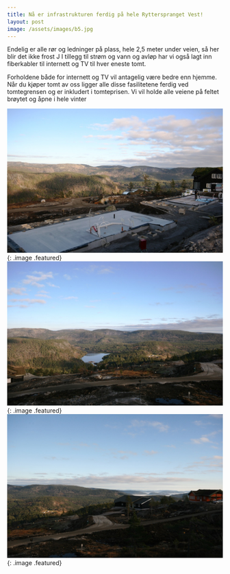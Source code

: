 ```yaml
---
title: Nå er infrastrukturen ferdig på hele Rytterspranget Vest!
layout: post
image: /assets/images/b5.jpg
---
```


Endelig er alle rør og ledninger på plass, hele 2,5 meter under veien, så her blir det ikke frost J I tillegg til strøm og vann og avløp har vi også lagt inn fiberkabler til internett og TV til hver eneste tomt.

<!--more--> 

Forholdene både for internett og TV vil antagelig være bedre enn hjemme. Når du kjøper tomt av oss ligger alle disse fasilitetene ferdig ved tomtegrensen og er inkludert i tomteprisen. Vi vil holde alle veiene på feltet brøytet og åpne i hele vinter

![](/assets/images/b6.jpg){: .image .featured}
![](/assets/images/b7.jpg){: .image .featured}
![](/assets/images/b8.jpg){: .image .featured}
